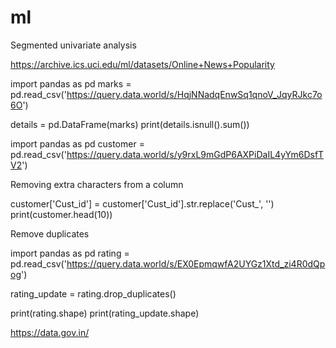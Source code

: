 # ml

Segmented univariate analysis

https://archive.ics.uci.edu/ml/datasets/Online+News+Popularity

import pandas as pd
marks = pd.read_csv('https://query.data.world/s/HqjNNadqEnwSq1qnoV_JqyRJkc7o6O')

details = pd.DataFrame(marks)
print(details.isnull().sum())

import pandas as pd
customer = pd.read_csv('https://query.data.world/s/y9rxL9mGdP6AXPiDaIL4yYm6DsfTV2')


Removing extra characters from a column


customer['Cust_id'] = customer['Cust_id'].str.replace('Cust_', '')
print(customer.head(10))

Remove duplicates

import pandas as pd
rating = pd.read_csv('https://query.data.world/s/EX0EpmqwfA2UYGz1Xtd_zi4R0dQpog')

rating_update = rating.drop_duplicates()

print(rating.shape)
print(rating_update.shape)

https://data.gov.in/
